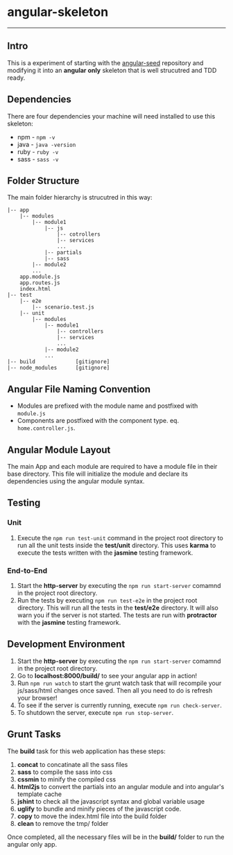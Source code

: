# angular-skeleton
---

## Intro
This is a experiment of starting with the [angular-seed](https://github.com/angular/angular-seed) repository and modifying it into an **angular only** skeleton that is well strucutred and TDD ready.

## Dependencies
There are four dependencies your machine will need installed to use this skeleton:
* npm - ```npm -v```
* java - ```java -version```
* ruby - ```ruby -v```
* sass - ```sass -v```

## Folder Structure
The main folder hierarchy is strucutred in this way:

```
|-- app
    |-- modules
        |-- module1
            |-- js
                |-- cotrollers
                |-- services
                ...
            |-- partials
            |-- sass
        |-- module2
        ...
    app.module.js
    app.routes.js
    index.html
|-- test
    |-- e2e
        |-- scenario.test.js
    |-- unit
    	|-- modules
            |-- module1
                |-- controllers
                |-- services
                ...
            |-- module2
            ...
|-- build             [gitignore]
|-- node_modules      [gitignore]
```

## Angular File Naming Convention
* Modules are prefixed with the module name and postfixed with `module.js`
* Components are postfixed with the component type. eq. `home.controller.js`.

## Angular Module Layout
The main App and each module are required to have a module file in their base directory.  This file will initialize the module and declare its dependencies using the angular module syntax.

## Testing

### Unit
1. Execute the ```npm run test-unit``` command in the project root directory to run all the unit tests inside the **test/unit** directory. This uses **karma** to execute the tests written with the **jasmine** testing framework.

### End-to-End
1. Start the **http-server** by executing the ```npm run start-server``` comamnd in the project root directory.
2. Run the tests by executing ```npm run test-e2e``` in the project root directory. This will run all the tests in the **test/e2e** directory. It will also warn you if the server is not started.  The tests are run with **protractor** with the **jasmine** testing framework.

## Development Environment
1. Start the **http-server** by executing the ```npm run start-server``` comamnd in the project root directory.
2. Go to **localhost:8000/build/** to see your angular app in action!
3. Run ```npm run watch``` to start the grunt watch task that will recompile your js/sass/html changes once saved.  Then all you need to do is refresh your browser!
4. To see if the server is currently running, execute ```npm run check-server```.
5. To shutdown the server, execute ```npm run stop-server```.

## Grunt Tasks
The **build** task for this web application has these steps:

1. **concat** to concatinate all the sass files
2. **sass** to compile the sass into css
3. **cssmin** to minify the compiled css
4. **html2js** to convert the partials into an angular module and into angular's template cache
5. **jshint** to check all the javascript syntax and global variable usage
6. **uglify** to bundle and minify pieces of the javascript code.
7. **copy** to move the index.html file into the build folder
8. **clean** to remove the tmp/ folder

Once completed, all the necessary files will be in the **build/** folder to run the angular only app.
